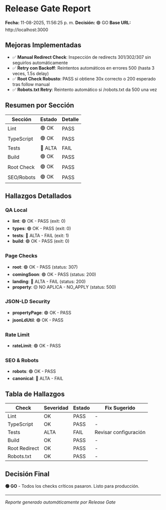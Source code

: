 # Release Gate Report

**Fecha:** 11-08-2025, 11:56:25 p. m.
**Decisión:** 🟢 GO
**Base URL:** http://localhost:3000

## Mejoras Implementadas

- ✅ **Manual Redirect Check**: Inspección de redirects 301/302/307 sin seguirlos automáticamente
- ✅ **Retry con Backoff**: Reintentos automáticos en errores 500 (hasta 3 veces, 1.5s delay)
- ✅ **Root Check Robusto**: PASS si obtiene 30x correcto o 200 esperado tras follow manual
- ✅ **Robots.txt Retry**: Reintento automático si /robots.txt da 500 una vez

## Resumen por Sección

| Sección | Estado | Detalle |
|---------|--------|---------|
| Lint | 🟢 OK | PASS |
| TypeScript | 🟢 OK | PASS |
| Tests | 🔴 ALTA | FAIL |
| Build | 🟢 OK | PASS |
| Root Check | 🟢 OK | PASS |
| SEO/Robots | 🟢 OK | PASS |

## Hallazgos Detallados

### QA Local
- **lint**: 🟢 OK - PASS (exit: 0)
- **types**: 🟢 OK - PASS (exit: 0)
- **tests**: 🔴 ALTA - FAIL (exit: 1)
- **build**: 🟢 OK - PASS (exit: 0)

### Page Checks
- **root**: 🟢 OK - PASS (status: 307)
- **comingSoon**: 🟢 OK - PASS (status: 200)
- **landing**: 🔴 ALTA - FAIL (status: 200)
- **property**: 🟡 NO APLICA - NO_APPLY (status: 500)

### JSON-LD Security
- **propertyPage**: 🟢 OK - PASS
- **jsonLdUtil**: 🟢 OK - PASS

### Rate Limit
- **rateLimit**: 🟢 OK - PASS

### SEO & Robots
- **robots**: 🟢 OK - PASS
- **canonical**: 🔴 ALTA - FAIL

## Tabla de Hallazgos

| Check | Severidad | Estado | Fix Sugerido |
|-------|-----------|--------|--------------|
| Lint | OK | PASS | - |
| TypeScript | OK | PASS | - |
| Tests | ALTA | FAIL | Revisar configuración |
| Build | OK | PASS | - |
| Root Redirect | OK | PASS | - |
| Robots.txt | OK | PASS | - |

## Decisión Final

**🟢 GO** - Todos los checks críticos pasaron. Listo para producción.

---
*Reporte generado automáticamente por Release Gate*
